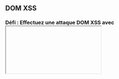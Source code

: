 ## DOM XSS
### Défi : Effectuez une attaque DOM XSS avec <iframe src="javascript:alert(`xss`)">.

Saisissez <iframe src="javascript:alert(`xss`)"> dans le champ de recherche.

Remarque : il existe de nombreuses façons d'utiliser une attaque XSS. Un exemple courant est l'utilisation de alert(document.cookie) pour voler le cookie de session du client ou réaliser une attaque CSRF (en utilisant la victime pour exécuter un code/commande malveillant en votre nom).

Traduit avec www.DeepL.com/Translator (version gratuite)
